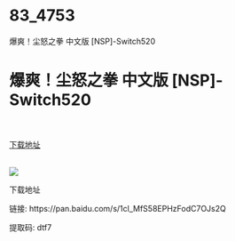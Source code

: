 # 83_4753
爆爽！尘怒之拳 中文版 [NSP]-Switch520
# 爆爽！尘怒之拳 中文版 [NSP]-Switch520
 <br/></br>
[下载地址](https://www.switch520.cc/article/4753 "下载地址")
<br/></br>

<p><img src="https://s1.ax1x.com/2020/05/13/Ydjofe.jpg"></p>
<p><span>下载地址</span></p>
<p><span>链接: https://pan.baidu.com/s/1cl_MfS58EPHzFodC7OJs2Q&nbsp;</span></p>
<p><span>提取码: dtf7</span></p>
